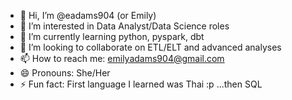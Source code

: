 - 👋 Hi, I’m @eadams904 (or Emily)
- 👀 I’m interested in Data Analyst/Data Science roles
- 🌱 I’m currently learning python, pyspark, dbt
- 💞️ I’m looking to collaborate on ETL/ELT and advanced analyses
- 📫 How to reach me: emilyadams904@gmail.com
- 😄 Pronouns: She/Her
- ⚡ Fun fact: First language I learned was Thai :p ...then SQL

<!---
eadams904/eadams904 is a ✨ special ✨ repository because its `README.md` (this file) appears on your GitHub profile.
You can click the Preview link to take a look at your changes.
--->
